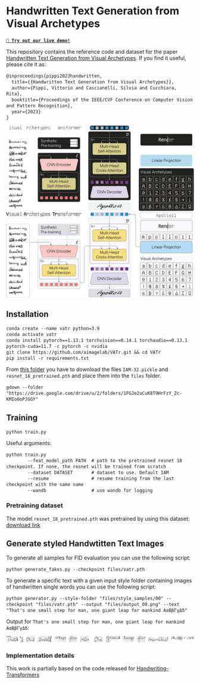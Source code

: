 # Handwritten Text Generation from Visual Archetypes
[**`🚀 Try out our live demo!`**](https://vatr-demo.streamlit.app/)

This repository contains the reference code and dataset for the paper [Handwritten Text Generation from Visual Archetypes](https://arxiv.org/abs/2303.15269).
If you find it useful, please cite it as:
```
@inproceedings{pippi2023handwritten,
  title={{Handwritten Text Generation from Visual Archetypes}},
  author={Pippi, Vittorio and Cascianelli, Silvia and Cucchiara, Rita},
  booktitle={Proceedings of the IEEE/CVF Conference on Computer Vision and Pattern Recognition},
  year={2023}
}
```

![test](https://github.com/aimagelab/VATr/blob/main/files/model_dark.png?raw=true#gh-dark-mode-only)
![test](https://github.com/aimagelab/VATr/blob/main/files/model_light.png?raw=true#gh-light-mode-only)

## Installation

```console
conda create --name vatr python=3.9
conda activate vatr
conda install pytorch==1.13.1 torchvision==0.14.1 torchaudio==0.13.1 pytorch-cuda=11.7 -c pytorch -c nvidia
git clone https://github.com/aimagelab/VATr.git && cd VATr
pip install -r requirements.txt
```

From [this folder](https://drive.google.com/drive/folders/1FGJe2uCuK8T9HrFzY_Zc-KMIo0oPJGGY?usp=share_link) you have to download the files `IAM-32.pickle` and `resnet_18_pretrained.pth` and place them into the `files` folder.

```console
gdown --folder "https://drive.google.com/drive/u/2/folders/1FGJe2uCuK8T9HrFzY_Zc-KMIo0oPJGGY"
```

## Training

```console
python train.py
```

Useful arguments:
```console
python train.py
        --feat_model_path PATH  # path to the pretrained resnet 18 checkpoint. If none, the resnet will be trained from scratch
        --dataset DATASET       # dataset to use. Default IAM
        --resume                # resume training from the last checkpoint with the same name
        --wandb                 # use wandb for logging
```

### Pretraining dataset
The model `resnet_18_pretrained.pth` was pretrained by using this dataset: [download link](https://drive.google.com/drive/folders/1Xs_rR0EWt09-K6vmlvAI8pwsrmHSknC8?usp=share_link)


## Generate styled Handwtitten Text Images

To generate all samples for FID evaluation you can use the following script:

```console
python generate_fakes.py --checkpoint files/vatr.pth
```

To generate a specific text with a given input style folder containing images of handwritten single words you can use the following script:

```console
python generator.py --style-folder "files/style_samples/00" --checkpoint "files/vatr.pth" --output "files/output_00.png" --text "That's one small step for man, one giant leap for mankind ΑαΒβΓγΔδ"
```


Output for `That's one small step for man, one giant leap for mankind ΑαΒβΓγΔδ`:

![test](https://github.com/aimagelab/VATr/blob/main/files/output_00.png?raw=true)


### Implementation details
This work is partially based on the code released for [Handwriting-Transformers](https://github.com/ankanbhunia/Handwriting-Transformers)
